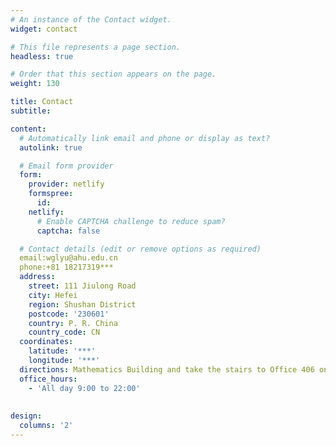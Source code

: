 ```yaml
---
# An instance of the Contact widget.
widget: contact

# This file represents a page section.
headless: true

# Order that this section appears on the page.
weight: 130

title: Contact
subtitle:

content:
  # Automatically link email and phone or display as text?
  autolink: true

  # Email form provider
  form:
    provider: netlify
    formspree:
      id:
    netlify:
      # Enable CAPTCHA challenge to reduce spam?
      captcha: false

  # Contact details (edit or remove options as required)
  email:wglyu@ahu.edu.cn
  phone:+81 18217319***
  address:
    street: 111 Jiulong Road
    city: Hefei
    region: Shushan District
    postcode: '230601'
    country: P. R. China
    country_code: CN
  coordinates:
    latitude: '***'
    longitude: '***'
  directions: Mathematics Building and take the stairs to Office 406 on Floor 4
  office_hours:
    - 'All day 9:00 to 22:00'
    
 
design:
  columns: '2'
---
```

